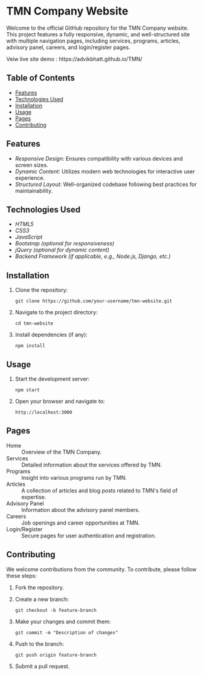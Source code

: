  <h1>TMN Company Website</h1>
    <p>Welcome to the official GitHub repository for the TMN Company website. This project features a fully responsive, dynamic, and well-structured site with multiple navigation pages, including services, programs, articles, advisory panel, careers, and login/register pages. </p>
    <p>Veiw live site demo : https://advikbhatt.github.io/TMN/</p>
    <h2>Table of Contents</h2>
    <ul>
        <li><a href="#features">Features</a></li>
        <li><a href="#technologies-used">Technologies Used</a></li>
        <li><a href="#installation">Installation</a></li>
        <li><a href="#usage">Usage</a></li>
        <li><a href="#pages">Pages</a></li>
        <li><a href="#contributing">Contributing</a></li>
    </ul>
    <h2 id="features">Features</h2>
    <ul>
        <li><em>Responsive Design:</em> Ensures compatibility with various devices and screen sizes.</li>
        <li><em>Dynamic Content:</em> Utilizes modern web technologies for interactive user experience.</li>
        <li><em>Structured Layout:</em> Well-organized codebase following best practices for maintainability.</li>
    </ul>
    <h2 id="technologies-used">Technologies Used</h2>
    <ul>
        <li><em>HTML5</em></li>
        <li><em>CSS3</em></li>
        <li><em>JavaScript</em></li>
        <li><em>Bootstrap (optional for responsiveness)</em></li>
        <li><em>jQuery (optional for dynamic content)</em></li>
        <li><em>Backend Framework (if applicable, e.g., Node.js, Django, etc.)</em></li>
    </ul>
    <h2 id="installation">Installation</h2>
    <ol>
        <li>
            <p>Clone the repository:</p>
            <pre><code>git clone https://github.com/your-username/tmn-website.git</code></pre>
        </li>
        <li>
            <p>Navigate to the project directory:</p>
            <pre><code>cd tmn-website</code></pre>
        </li>
        <li>
            <p>Install dependencies (if any):</p>
            <pre><code>npm install</code></pre>
        </li>
    </ol>
    <h2 id="usage">Usage</h2>
    <ol>
        <li>
            <p>Start the development server:</p>
            <pre><code>npm start</code></pre>
        </li>
        <li>
            <p>Open your browser and navigate to:</p>
            <pre><code>http://localhost:3000</code></pre>
        </li>
    </ol>
    <h2 id="pages">Pages</h2>
    <dl>
        <dt>Home</dt>
        <dd>Overview of the TMN Company.</dd>
        <dt>Services</dt>
        <dd>Detailed information about the services offered by TMN.</dd>
        <dt>Programs</dt>
        <dd>Insight into various programs run by TMN.</dd>
        <dt>Articles</dt>
        <dd>A collection of articles and blog posts related to TMN's field of expertise.</dd>
        <dt>Advisory Panel</dt>
        <dd>Information about the advisory panel members.</dd>
        <dt>Careers</dt>
        <dd>Job openings and career opportunities at TMN.</dd>
        <dt>Login/Register</dt>
        <dd>Secure pages for user authentication and registration.</dd>
    </dl>
    <h2 id="contributing">Contributing</h2>
    <p>We welcome contributions from the community. To contribute, please follow these steps:</p>
    <ol>
        <li>Fork the repository.</li>
        <li>
            <p>Create a new branch:</p>
            <pre><code>git checkout -b feature-branch</code></pre>
        </li>
        <li>
            <p>Make your changes and commit them:</p>
            <pre><code>git commit -m "Description of changes"</code></pre>
        </li>
        <li>
            <p>Push to the branch:</p>
            <pre><code>git push origin feature-branch</code></pre>
        </li>
        <li>Submit a pull request.</li>
    </ol>
